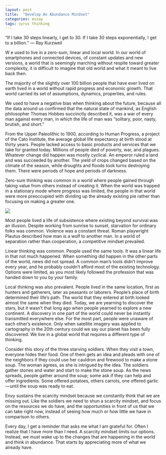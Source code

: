 ```yaml
---
layout: post
title:  "Develop An Abundance Mindset"
categories: essay
tags: syrus thinking
---
```


“If I take 30 steps linearly, I get to 30. If I take 30 steps exponentially, I get to a billion.”
— Ray Kurzweil

W e used to live in a zero-sum, linear and local world. In our world of smartphones and connected devices, of constant updates and new versions, a world that is seemingly marching without respite toward greater complexity, it is difficult to imagine that old world and what it meant to live back then.

The majority of the slightly over 100 billion people that have ever lived on earth lived in a world without rapid progress and economic growth. That world carried its set of assumptions, dynamics, properties, and rules.

We used to have a negative bias when thinking about the future, because all the data around us confirmed that the natural state of mankind, as English philosopher Thomas Hobbes succinctly described it, was a war of every man against every man, in which the life of man was “solitary, poor, nasty, brutish, and short.”

From the Upper Paleolithic to 1900, according to Human Progress, a project of the Cato Institute, the average global life expectancy at birth stood at thirty years. People lacked access to basic products and services that we take for granted today. Millions of people died of poverty, war, and plagues. Whatever change did happen was mostly cyclical. An emperor ruled a land and was succeeded by another. The yield of crops changed based on the climate of the season, while droughts and floods took turns destroying them. There were periods of hope and periods of darkness.

Zero-sum thinking was common in a world where people gained through taking value from others instead of creating it. When the world was trapped in a stationary mode where progress was limited, the people in that world were more preoccupied with dividing up the already existing pie rather than focusing on making a greater one.

<img src="http://note.link.com.de/media/abundance-mindset.jpg" />

Most people lived a life of subsistence where existing beyond survival was an illusion. Despite working from sunrise to sunset, starvation for ordinary folks was common. Violence was a constant threat. Roman playwright Plautus described how man is a wolf to another man. In a world of separation rather than cooperation, a competitive mindset prevailed.

Linear thinking was common. People used the same tools. It was a linear life in that not much happened. When something did happen in the other parts of the world, news did not spread. A common man’s tools didn’t improve every year, and he probably couldn’t afford most of the existing technology. Options were limited, as you most likely followed the profession that was handed down to you by your family.

Local thinking was also prevalent. People lived in the same location, first as hunters and gatherers, later as peasants or laborers. People’s place of birth determined their life’s path. The world that they entered at birth looked almost the same when they died. Today, we are yearning to discover the stars, but it wasn’t that long ago when people yearned to explore a new continent. A discovery in one part of the world could never be instantly transmitted everywhere else. For the most part, people were unaware of each other’s existence. Only when satellite imagery was applied to cartography in the 20th century could we say our planet has been fully discovered. We live in a global world that requires a different type of thinking.

Consider this story of the three starving soldiers. When they visit a town, everyone hides their food. One of them gets an idea and pleads with one of the neighbors if they could use her cauldron and firewood to make a stone soup. The woman agrees, as she is intrigued by the idea. The soldiers gather stones and water and start to make the stone soup. As the news spreads, people gather around the soup; some ask if they can help and offer ingredients. Some offered potatoes, others carrots, one offered garlic — until the soup was ready to eat.

Envy sustains the scarcity mindset because we constantly think that we are missing out. Like the soldiers we need to shun a scarcity mindset, and focus on the resources we do have, and the opportunities in front of us that we can take right now, instead of seeing how much or how little we have in comparison to others.

Every day, I get a reminder that asks me what I am grateful for. Often I realize that I have more than I need. A scarcity mindset limits our options. Instead, we must wake up to the changes that are happening in the world and think in abundance. That starts by appreciating more of what we already have.